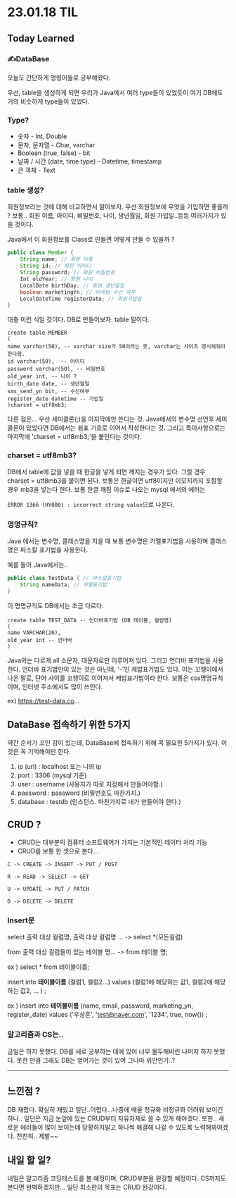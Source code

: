 # 23.01.18 TIL
## Today Learned
### ✍️DataBase
오늘도 간단하게 명령어들로 공부해왔다.

우선, table을 생성하게 되면 우리가 Java에서 여러 type들이 있었듯이 여기 DB에도 거의 비슷하게 
type들이 있었다. 
### Type?
* 숫자 - Int, Double
* 문자, 문자열 - Char, varchar
* Boolean (true, false) - bit
* 날짜 / 시간 (date, time type) - Datetime, timestamp
* 큰 객체 - Text

### table 생성?

회원정보라는 것에 대해 비교하면서 알아보자. 우선 회원정보에 무엇을 기입하면 좋을까 ?
보통.. 회원 이름, 아이디, 비밀번호, 나이, 생년월일, 회원 가입일..등등 여러가지가 있을 것이다. 

Java에서 이 회원정보를 Class로 만들면 어떻게 만들 수 있을까 ?

```java
public class Member {
    String name; // 회원 이름
    String id; // 회원 아이디
    String password; // 회원 비밀번호
    Int oldYear; // 회원 나이
    LocalDate birthDay; // 회원 생년월일
    boolean marketingYn; // 마케팅 수신 여부
    LocalDateTime registerDate; // 회원가입일
}
```

대충 이런 식일 것이다. DB로 만들어보자. table 말이다.

```mysql
create table MEMBER 
(
name varchar(50), -- varchar size가 50이라는 뜻, varchar는 사이즈 명시해줘야한다함.
id varchar(50),  -- 아이디
password varchar(50), -- 비밀번호
old_year int, -- 나이 ?
birth_date date, -- 생년월일
sms_send_yn bit, -- 수신여부
register_date datetime -- 가입일
)charset = utf8mb3;
```
다른 점은... 우선 세미콜론(;)을 마지막에만 쓴다는 것. Java에서의 변수명 선언후 세미콜론이 있었다면
DB에서는 쉼표 기호로 이어서 작성한다는 것. 그리고 특이사항으로는 마지막에 'charset = utf8mb3;'을 붙인다는 것이다.

### charset = utf8mb3?

DB에서 table에 값을 넣을 때 한글을 넣게 되면 깨지는 경우가 있다. 그럴 경우 charset = utf8mb3을 붙이면 된다.
 보통은 한글이면 utf8이지만 이모지까지 포함할 경우 mb3을 넣는다 한다.
보통 한글 깨짐 이슈로 나오는 mysql 에서의 에러는

`ERROR 1366 (HY000) : incorrect string value`으로 나온다. 

### 명명규칙?

Java 에서는 변수명, 클래스명을 지을 때 보통 변수명은 카멜표기법을 사용하며 클래스명은 파스칼 표기법을 사용한다.

예를 들어 Java에서는..
```java
public class TestData { // 파스칼표기법
    String nameData; // 카멜표기법
}
```
이 명명규칙도 DB에서는 조금 다르다.
```mysql
create table TEST_DATA -- 언더바표기법 (DB 테이블, 컬럼명)
(
name VARCHAR(20),
old_year int -- 언더바
)
```

Java와는 다르게 all 소문자, 대문자로만 이루어져 있다. 그리고 언더바 표기법을 사용한다.
 언더바 표기법만이 있는 것은 아닌데, '-'인  케밥표기법도 있다. 이는 꼬챙이에서 나온 말로, 단어
사이를 꼬챙이로 이어져서 케밥표기법이라 한다. 보통은 css명명규칙이며, 인터넷 주소에서도 많이 쓰인다.

ex) https://test-data.co...

## DataBase 접속하기 위한 5가지
약간 순서가 꼬인 감이 있는데, DataBase에 접속하기 위해 꼭 필요한 5가지가 있다. 이것은 꼭 기억해야만 한다.

1. ip (url) : localhost 또는 나의 ip
2. port : 3306 (mysql 기준)
3. user : username (사용자가 따로 지정해서 만들어야함.)
4. password : password (비밀번호도 마찬가지.)
5. database : testdb (인스턴스. 마찬가지로 내가 만들어야 한다.)

## CRUD ?
- CRUD는 대부분의 컴퓨터 소프트웨어가 가지는 기본적인 데이터 처리 기능
- CRUD를 보통 한 셋으로 본다...

``C -> CREATE -> INSERT -> PUT / POST``

`R -> READ -> SELECT -> GET`

`U -> UPDATE -> PUT / PATCH`

`D -> DELETE -> DELETE`

### Insert문

select 출력 대상 컬럼명, 출력 대상 컬럼명 ... -> select *(모든컬럼)

from 출력 대상 컬럼들이 있는 테이블 명... -> from 테이블 명;

ex ) select * from 테이블이름;

insert into **테이블이름**
(컬럼1, 컬럼2...)
values
(컬럼1에 해당하는 값1, 컬럼2에 해당하는 값2, ... )
;

ex )
insert into **테이블이름**
(name, email,  password, marketing_yn, register_date)
values
('우상훈', 'test@naver.com',  '1234', true, now())
;

### 알고리즘과 CS는..

금일은 하지 못했다. DB를 새로 공부하는 데에 있어 너무 몰두해버린 나머지 하지 못했다. 못한 만큼 
그래도 DB는 얻어가는 것이 있어 그나마 위안인가..?

***

## 느낀점 ?
DB 재밌다. 확실히 재밌고 일단..어렵다...나중에 배울 정규화 비정규화 어려워 보이긴 하나.. 일단은 지금 눈앞에 있는
CRUD부터 자유자재로 쓸 수 있게 해야겠다. 또한.. 새로운 에러들이 많이 보이는데 당황하지말고 하나씩 해결해 나갈 수 있도록
노력해봐야겠다. 천천히.. 제발~~ 

## 내일 할 일?
내일은 알고리즘 코딩테스트를 볼 예정이며, CRUD부분을 완강할 예정이다. CS까지도 본다면 완벽하겠지만...
일단 최소한의 목표는 CRUD 완강이다. 
